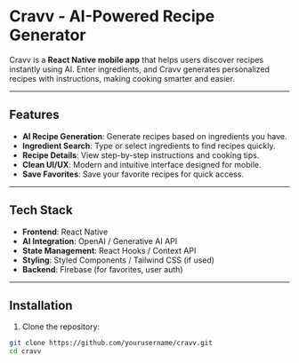 # Cravv - AI-Powered Recipe Generator

Cravv is a **React Native mobile app** that helps users discover recipes instantly using AI. Enter ingredients, and Cravv generates personalized recipes with instructions, making cooking smarter and easier.

---

## Features

- **AI Recipe Generation**: Generate recipes based on ingredients you have.  
- **Ingredient Search**: Type or select ingredients to find recipes quickly.  
- **Recipe Details**: View step-by-step instructions and cooking tips.  
- **Clean UI/UX**: Modern and intuitive interface designed for mobile.  
- **Save Favorites**: Save your favorite recipes for quick access.  

---


## Tech Stack

- **Frontend**: React Native  
- **AI Integration**: OpenAI / Generative AI API  
- **State Management**: React Hooks / Context API  
- **Styling**: Styled Components / Tailwind CSS (if used)  
- **Backend**: Firebase (for favorites, user auth)

---

## Installation

1. Clone the repository:
```bash
git clone https://github.com/yourusername/cravv.git
cd cravv
